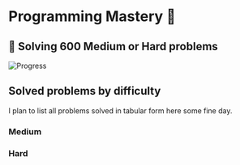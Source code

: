 # Programming Mastery :punch:

## :goal_net:  Solving 600 Medium or Hard problems 

![Progress](https://progress-bar.dev/60/?scale=600&title=InterviewGod&width=500&color=babaca&suffix=+problems+solved)

## Solved problems by difficulty
I plan to list all problems solved in tabular form here some fine day.

### Medium

### Hard

